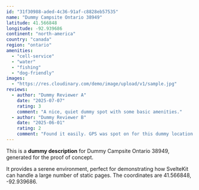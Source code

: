 ```yaml
---
id: "31f30988-aded-4c36-91af-c8828eb57535"
name: "Dummy Campsite Ontario 38949"
latitude: 41.566848
longitude: -92.939686
continent: "north-america"
country: "canada"
region: "ontario"
amenities:
  - "cell-service"
  - "water"
  - "fishing"
  - "dog-friendly"
images:
  - "https://res.cloudinary.com/demo/image/upload/v1/sample.jpg"
reviews:
  - author: "Dummy Reviewer A"
    date: "2025-07-07"
    rating: 3
    comment: "A nice, quiet dummy spot with some basic amenities."
  - author: "Dummy Reviewer B"
    date: "2025-06-01"
    rating: 2
    comment: "Found it easily. GPS was spot on for this dummy location."
---
```


This is a **dummy description** for Dummy Campsite Ontario 38949, generated for the proof of concept.

It provides a serene environment, perfect for demonstrating how SvelteKit can handle a large number of static pages. The coordinates are 41.566848, -92.939686.
